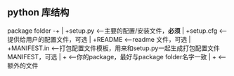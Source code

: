 **python 库结构**
---
package folder -+
                |
                +setup.py          <--主要的配置/安装文件，**必须**
                |
                +setup.cfg         <--提供给用户的配置文件，可选
                |
                +README            <--readme 文件，可选
                |
                +MANIFEST.in       <--打包配置文件模板，用来和setup.py一起生成打包配置文件MANIFEST，可选
                |
                +<your package>    <--你的package，最好与package folder名字一致
                |
                +<other files>     <--额外的文件
